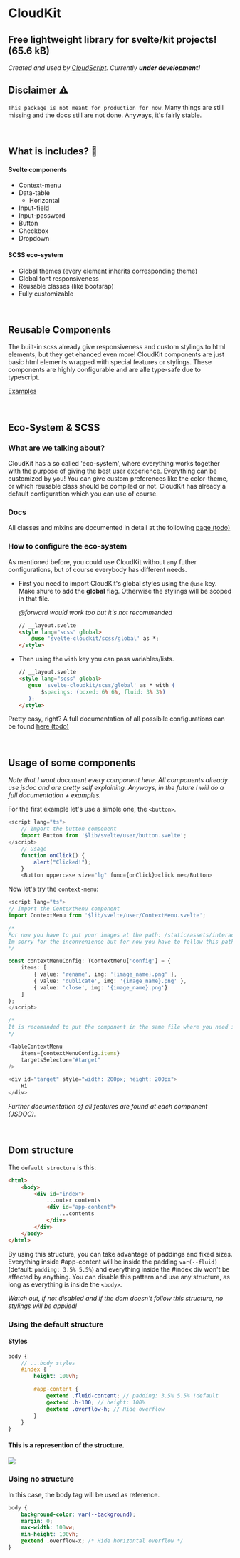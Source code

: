 # CloudKit

## Free lightweight library for svelte/kit projects! (65.6 kB) 
*Created and used by [CloudScript](https://www.cloudscript.live/en/). Currently **under development!***

## **Disclaimer** ⚠️
`This package is not meant for production for now`. Many things are still missing and the docs still are not done. Anyways, it's fairly stable.

<br />

## **What is includes?** 🧐

#### Svelte components
* Context-menu
* Data-table
  * Horizontal
* Input-field
* Input-password
* Button
* Checkbox
* Dropdown

#### SCSS eco-system
* Global themes (every element inherits corresponding theme)
* Global font responsiveness
* Reusable classes (like bootsrap)
* Fully customizable

<br />

## **Reusable Components**
The built-in scss already give responsiveness and custom stylings to html elements, but they get ehanced even more! CloudKit components are just basic html elements wrapped with special features or stylings. These components are highly configurable and are alle type-safe due to typescript.

[Examples](#usage-of-some-components)

<br />

## **Eco-System & SCSS**

### What are we talking about?
CloudKit has a so called 'eco-system', where everything works together with the purpose of giving the best user experience. Everything can be customized by you! You can give custom preferences like the color-theme, or which reusable class should be compiled or not. CloudKit has already a default configuration which you can use of course.

### Docs
All classes and mixins are documented in detail at the following [page (todo)](#link)

### How to configure the eco-system
As mentioned before, you could use CloudKit without any futher configurations, but of course everybody has different needs.

* First you need to import CloudKit's global styles using the `@use` key. Make shure to add the **global** flag. Otherwise the stylings will be scoped in that file.
  
  *@forward would work too but it's not recommended*
    ```html
    // __layout.svelte
    <style lang="scss" global>
        @use 'svelte-cloudkit/scss/global' as *;
    </style>
    ```
* Then using the `with` key you can pass variables/lists.
     ```html
    // __layout.svelte
    <style lang="scss" global>
        @use 'svelte-cloudkit/scss/global' as * with (
            $spacings: (boxed: 6% 6%, fluid: 3% 3%)
        );
    </style>
    ```
Pretty easy, right? A full documentation of all possibile configurations can be found [here (todo)](#lol)

<br />

## **Usage of some components**
*Note that I wont document every component here. All components already use jsdoc and are pretty self explaining. Anyways, in the future I will do a full documentation + examples.*

For the first example let's use a simple one, the `<button>`.
```typescript
<script lang="ts">
    // Import the button component
	import Button from '$lib/svelte/user/button.svelte';
</script>
    // Usage
    function onClick() {
        alert("Clicked!");
    }
	<Button uppercase size="lg" func={onClick}>click me</Button>
```

Now let's try the `context-menu`:
```typescript
<script lang="ts">
// Import the ContextMenu component
import ContextMenu from '$lib/svelte/user/ContextMenu.svelte';

/*  
For now you have to put your images at the path: /static/assets/interact/{image_name}.png
Im sorry for the inconvenience but for now you have to follow this path.
*/

const contextMenuConfig: TContextMenu['config'] = {
	items: [
		{ value: 'rename', img: '{image_name}.png' },
		{ value: 'dublicate', img: '{image_name}.png' },
		{ value: 'close', img: '{image_name}.png'}
	]
};
</script>

/*  
It is recomanded to put the component in the same file where you need it, but it isn't necessary since it atatches to an element by selector.
*/

<TableContextMenu
	items={contextMenuConfig.items}
	targetsSelector="#target"
/>

<div id="target" style="width: 200px; height: 200px">
    Hi
</div>
```
*Further documentation of all features are found at each component (JSDOC).*

<br />

## **Dom structure**
The `default structure` is this:
```html
<html>
	<body>
		<div id="index">
            ...outer contents
            <div id="app-content">
                ...contents
            </div>
        </div>
	</body>
</html>
```
By using this structure, you can take advantage of paddings and fixed sizes. Everything inside #app-content will be inside the padding `var(--fluid)` (default: `padding: 3.5% 5.5%`) and everything inside the #index div won't be affected by anything. You can disable this pattern and use any structure, as long as everything is inside the `<body>`.

*Watch out, if not disabled and if the dom doesn't follow this structure, no stylings will be applied!*

### Using the default structure
#### Styles
```scss
body {
    // ...body styles
    #index {
	    height: 100vh;

	    #app-content {
		    @extend .fluid-content; // padding: 3.5% 5.5% !default
		    @extend .h-100; // height: 100%
	    	@extend .overflow-h; // Hide overflow
        }
    }
}

```
#### This is a represention of the structure.
<img src="./CloudKit/static/overview.png" />

<br />

### Using no structure
In this case, the body tag will be used as reference.
```css
body {
	background-color: var(--background);
	margin: 0;
	max-width: 100vw;
	min-height: 100vh;
	@extend .overflow-x; /* Hide horizontal overflow */
}
```